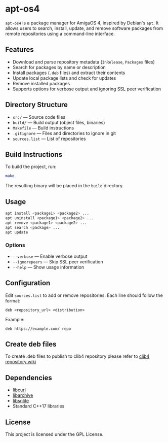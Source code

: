 # apt-os4

`apt-os4` is a package manager for AmigaOS 4, inspired by Debian's `apt`. It allows users to search, install, update, and remove software packages from remote repositories using a command-line interface.

## Features

- Download and parse repository metadata (`InRelease`, `Packages` files)
- Search for packages by name or description
- Install packages (`.deb` files) and extract their contents
- Update local package lists and check for updates
- Remove installed packages
- Supports options for verbose output and ignoring SSL peer verification

## Directory Structure

- `src/` — Source code files
- `build/` — Build output (object files, binaries)
- `Makefile` — Build instructions
- `.gitignore` — Files and directories to ignore in git
- `sources.list` — List of repositories

## Build Instructions

To build the project, run:

```sh
make
```

The resulting binary will be placed in the `build` directory.

## Usage

```sh
apt install <package1> <package2> ...
apt uninstall <package1> <package2> ...
apt remove <package1> <package2> ...
apt search <package> ...
apt update
```

### Options

- `--verbose` — Enable verbose output
- `--ignorepeers` — Skip SSL peer verification
- `--help` — Show usage information

## Configuration

Edit `sources.list` to add or remove repositories. Each line should follow the format:

```
deb <repository_url> <distribution>
```

Example:

```
deb https://example.com/ repo
```

## Create deb files

To create .deb files to publish to clib4 repository please refer to [clib4 repository wiki](https://github.com/AmigaLabs/clib4/wiki/Clib4-apt-packages-repository)

## Dependencies

- [libcurl](https://curl.se/libcurl/)
- [libarchive](https://www.libarchive.org/)
- [libsqlite](https://sqlite.org/src/doc/trunk/README.md)
- Standard C++17 libraries

## License

This project is licensed under the GPL License.